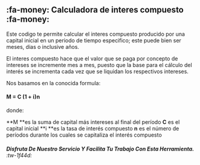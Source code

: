 ## :fa-money: **Calculadora de interes compuesto** :fa-money:

   Este codigo te permite calcular el interes compuesto producido por una capital inicial en un periodo de tiempo especifico; este puede bien ser meses, dias o inclusive años.
   
   El interes compuesto hace que el valor que se paga por concepto de intereses se incremente mes a mes, puesto que la base para el cálculo del interés se incrementa cada vez que se liquidan los respectivos intereses.
   
   Nos basamos en la conocida formula: 
   
####    M = C (1 + i)​n
donde: 

**M **es la suma de capital más intereses al final del período
**C** es el capital inicial
**i **es la tasa de interés compuesto
**n** es el número de períodos durante los cuales se capitaliza el interés compuesto


###### **Disfruta De Nuestro Servicio Y Facilita Tu Trabajo Con Esta Herramienta.** :tw-1f44d:
